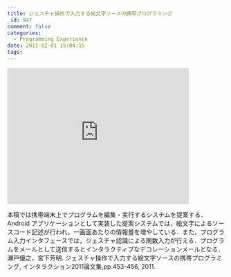 ```yaml
---
title: ジェスチャ操作で入力する絵文字ソースの携帯プログラミング
_id: 947
comment: false
categories:
  - Programming Experience
date: 2011-02-01 15:04:15
tags:
---
```



<iframe width="420" height="315" src="https://www.youtube.com/embed/3ug5r690mxc" frameborder="0" allowfullscreen></iframe>

<!--more-->

本稿では携帯端末上でプログラムを編集・実行するシステムを提案する．Android アプリケーションとして実装した提案システムでは，絵文字によるソースコード記述が行われ，一画面あたりの情報量を増やしている．また，プログラム入力インタフェースでは，ジェスチャ認識による関数入力が行える．プログラムをメールとして送信するとインタラクティブなデコレーションメールとなる．
瀬戸優之，宮下芳明. ジェスチャ操作で入力する絵文字ソースの携帯プログラミング, インタラクション2011論文集,pp.453-456, 2011.
